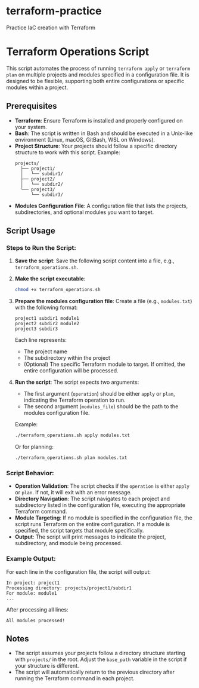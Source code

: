 # terraform-practice
Practice IaC creation with Terraform

# Terraform Operations Script

This script automates the process of running `terraform apply` or `terraform plan` on multiple projects and modules specified in a configuration file. It is designed to be flexible, supporting both entire configurations or specific modules within a project.

## Prerequisites

- **Terraform**: Ensure Terraform is installed and properly configured on your system.
- **Bash**: The script is written in Bash and should be executed in a Unix-like environment (Linux, macOS, GitBash, WSL on Windows).
- **Project Structure**: Your projects should follow a specific directory structure to work with this script. Example:
  ```
  projects/
    ├── project1/
    │   └── subdir1/
    ├── project2/
    │   └── subdir2/
    └── project3/
        └── subdir3/
  ```
- **Modules Configuration File**: A configuration file that lists the projects, subdirectories, and optional modules you want to target.

## Script Usage

### Steps to Run the Script:

1. **Save the script**: Save the following script content into a file, e.g., `terraform_operations.sh`.

2. **Make the script executable**:
   ```bash
   chmod +x terraform_operations.sh
   ```

3. **Prepare the modules configuration file**:
   Create a file (e.g., `modules.txt`) with the following format:
   ```
   project1 subdir1 module1
   project2 subdir2 module2
   project3 subdir3
   ```
   Each line represents:
   - The project name
   - The subdirectory within the project
   - (Optional) The specific Terraform module to target. If omitted, the entire configuration will be processed.

4. **Run the script**:
   The script expects two arguments:
   - The first argument (`operation`) should be either `apply` or `plan`, indicating the Terraform operation to run.
   - The second argument (`modules_file`) should be the path to the modules configuration file.

   Example:
   ```bash
   ./terraform_operations.sh apply modules.txt
   ```
   Or for planning:
   ```bash
   ./terraform_operations.sh plan modules.txt
   ```

### Script Behavior:

- **Operation Validation**: The script checks if the `operation` is either `apply` or `plan`. If not, it will exit with an error message.
- **Directory Navigation**: The script navigates to each project and subdirectory listed in the configuration file, executing the appropriate Terraform command.
- **Module Targeting**: If no module is specified in the configuration file, the script runs Terraform on the entire configuration. If a module is specified, the script targets that module specifically.
- **Output**: The script will print messages to indicate the project, subdirectory, and module being processed.

### Example Output:
For each line in the configuration file, the script will output:
```
In project: project1
Processing directory: projects/project1/subdir1
For module: module1
...
```

After processing all lines:
```
All modules processed!
```

## Notes

- The script assumes your projects follow a directory structure starting with `projects/` in the root. Adjust the `base_path` variable in the script if your structure is different.
- The script will automatically return to the previous directory after running the Terraform command in each project.